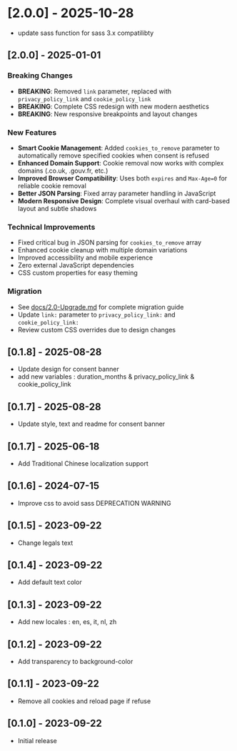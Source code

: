 # [2.0.0] - 2025-10-28
- update sass function for sass 3.x compatilibty

## [2.0.0] - 2025-01-01

### Breaking Changes
- **BREAKING**: Removed `link` parameter, replaced with `privacy_policy_link` and `cookie_policy_link`
- **BREAKING**: Complete CSS redesign with new modern aesthetics
- **BREAKING**: New responsive breakpoints and layout changes

### New Features
- **Smart Cookie Management**: Added `cookies_to_remove` parameter to automatically remove specified cookies when consent is refused
- **Enhanced Domain Support**: Cookie removal now works with complex domains (.co.uk, .gouv.fr, etc.)
- **Improved Browser Compatibility**: Uses both `expires` and `Max-Age=0` for reliable cookie removal
- **Better JSON Parsing**: Fixed array parameter handling in JavaScript
- **Modern Responsive Design**: Complete visual overhaul with card-based layout and subtle shadows

### Technical Improvements
- Fixed critical bug in JSON parsing for `cookies_to_remove` array
- Enhanced cookie cleanup with multiple domain variations
- Improved accessibility and mobile experience
- Zero external JavaScript dependencies
- CSS custom properties for easy theming

### Migration
- See [docs/2.0-Upgrade.md](docs/2.0-Upgrade.md) for complete migration guide
- Update `link:` parameter to `privacy_policy_link:` and `cookie_policy_link:`
- Review custom CSS overrides due to design changes

## [0.1.8] - 2025-08-28
- Update design for consent banner
- add new variables : duration_months & privacy_policy_link & cookie_policy_link

## [0.1.7] - 2025-08-28
- Update style, text and readme for consent banner

## [0.1.7] - 2025-06-18
- Add Traditional Chinese localization support

## [0.1.6] - 2024-07-15
- Improve css to avoid sass DEPRECATION WARNING

## [0.1.5] - 2023-09-22
- Change legals text

## [0.1.4] - 2023-09-22
- Add default text color

## [0.1.3] - 2023-09-22
- Add new locales : en, es, it, nl, zh

## [0.1.2] - 2023-09-22
- Add transparency to background-color

## [0.1.1] - 2023-09-22
- Remove all cookies and reload page if refuse

## [0.1.0] - 2023-09-22
- Initial release

